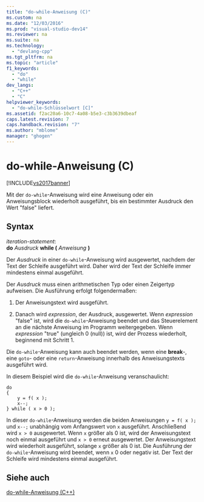 ```yaml
---
title: "do-while-Anweisung (C)"
ms.custom: na
ms.date: "12/03/2016"
ms.prod: "visual-studio-dev14"
ms.reviewer: na
ms.suite: na
ms.technology: 
  - "devlang-cpp"
ms.tgt_pltfrm: na
ms.topic: "article"
f1_keywords: 
  - "do"
  - "while"
dev_langs: 
  - "C++"
  - "C"
helpviewer_keywords: 
  - "do-while-Schlüsselwort [C]"
ms.assetid: f2ac20a6-10c7-4a08-b5e3-c3b3639dbeaf
caps.latest.revision: 7
caps.handback.revision: "7"
ms.author: "mblome"
manager: "ghogen"
---
```

# do-while-Anweisung (C)
[!INCLUDE[vs2017banner](../assembler/inline/includes/vs2017banner.md)]

Mit der `do-while`\-Anweisung wird eine Anweisung oder ein Anweisungsblock wiederholt ausgeführt, bis ein bestimmter Ausdruck den Wert "false" liefert.  
  
## Syntax  
 *iteration\-statement*:  
 **do**  *Ausdruck*  **while \(**  *Anweisung*  **\)**  
  
 Der *Ausdruck* in einer `do-while`\-Anweisung wird ausgewertet, nachdem der Text der Schleife ausgeführt wird.  Daher wird der Text der Schleife immer mindestens einmal ausgeführt.  
  
 Der *Ausdruck* muss einen arithmetischen Typ oder einen Zeigertyp aufweisen.  Die Ausführung erfolgt folgendermaßen:  
  
1.  Der Anweisungstext wird ausgeführt.  
  
2.  Danach wird *expression*, der Ausdruck, ausgewertet.  Wenn *expression* "false" ist, wird die `do-while`\-Anweisung beendet und das Steuerelement an die nächste Anweisung im Programm weitergegeben.  Wenn *expression* "true" \(ungleich 0 \(null\)\) ist, wird der Prozess wiederholt, beginnend mit Schritt 1.  
  
 Die `do-while`\-Anweisung kann auch beendet werden, wenn eine **break**\-, eine `goto`\- oder eine `return`\-Anweisung innerhalb des Anweisungstexts ausgeführt wird.  
  
 In diesem Beispiel wird die `do-while`\-Anweisung veranschaulicht:  
  
```  
do   
{  
    y = f( x );  
    x--;  
} while ( x > 0 );  
```  
  
 In dieser `do-while`\-Anweisung werden die beiden Anweisungen `y = f( x );` und `x--;` unabhängig vom Anfangswert von `x` ausgeführt.  Anschließend wird `x > 0` ausgewertet.  Wenn `x` größer als 0 ist, wird der Anweisungstext noch einmal ausgeführt und `x > 0` erneut ausgewertet.  Der Anweisungstext wird wiederholt ausgeführt, solange `x` größer als 0 ist.  Die Ausführung der `do-while`\-Anweisung wird beendet, wenn `x` 0 oder negativ ist.  Der Text der Schleife wird mindestens einmal ausgeführt.  
  
## Siehe auch  
 [do\-while\-Anweisung \(C\+\+\)](../cpp/do-while-statement-cpp.md)